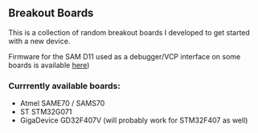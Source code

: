 ## Breakout Boards

This is a collection of random breakout boards I developed to get started with a new device.

Firmware for the SAM D11 used as a debugger/VCP interface on some boards is available [here](https://github.com/ataradov/free-dap))

### Currrently available boards:

* Atmel SAME70 / SAMS70
* ST STM32G071
* GigaDevice GD32F407V (will probably work for STM32F407 as well)



